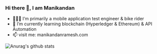 ### Hi there 👋, I am Manikandan
- 👨🏻‍💻  I’m primarily a mobile application test engineer & bike rider
- 🌱 I’m currently learning blockchain (Hyperledger & Ethereum) & API Automation
- 📫 visit me: manikandanramesh.com

![Anurag's github stats](https://github-readme-stats.vercel.app/api?username=kuttyblacky&show_icons=true&theme=dracula)
